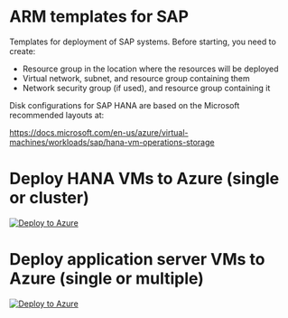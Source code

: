 # ARM templates for SAP
Templates for deployment of SAP systems. Before starting, you need to create:

* Resource group in the location where the resources will be deployed
* Virtual network, subnet, and resource group containing them
* Network security group (if used), and resource group containing it

Disk configurations for SAP HANA are based on the Microsoft recommended layouts at:

https://docs.microsoft.com/en-us/azure/virtual-machines/workloads/sap/hana-vm-operations-storage

# Deploy HANA VMs to Azure (single or cluster)
[![Deploy to Azure](https://azuredeploy.net/deploybutton.png)](https://portal.azure.com/#create/Microsoft.Template/uri/https%3A%2F%2Fraw.githubusercontent.com%2Fdohughes-msft%2Fsap%2Fmaster%2Farm%2Fvm%2Fvm_hana_multi.json)

# Deploy application server VMs to Azure (single or multiple)
[![Deploy to Azure](https://azuredeploy.net/deploybutton.png)](https://portal.azure.com/#create/Microsoft.Template/uri/https%3A%2F%2Fraw.githubusercontent.com%2Fdohughes-msft%2Fsap%2Fmaster%2Farm%2Fvm%2Fvm_app_multi.json)
